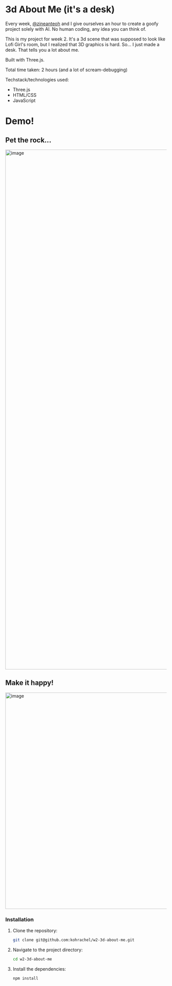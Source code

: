 # 3d About Me (it's a desk)

Every week, [@zineanteoh](https://github.com/zineanteoh) and I give ourselves an hour to create a goofy project solely with AI. No human coding, any idea you can think of.

This is my project for week 2. It's a 3d scene that was supposed to look like Lofi Girl's room, but I realized that 3D graphics is hard. So... I just made a desk. That tells you a lot about me.

Built with Three.js.

Total time taken: 2 hours (and a lot of scream-debugging)

Techstack/technologies used:

- Three.js
- HTML/CSS
- JavaScript

# Demo!

## Pet the rock...

<img width="1624" alt="image" src="https://github.com/user-attachments/assets/061cdede-ac38-443a-8b72-428df362d4df" />

## Make it happy!

<img width="676" alt="image" src="https://github.com/user-attachments/assets/52bd2861-7994-48a0-b087-7c96999cf3e8" />

### Installation

1.  Clone the repository:
    ```bash
    git clone git@github.com:kohrachel/w2-3d-about-me.git
    ```
2.  Navigate to the project directory:
    ```bash
    cd w2-3d-about-me
    ```
3.  Install the dependencies:
    ```bash
    npm install
    ```
